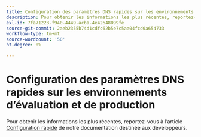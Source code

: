 ```yaml
---
title: Configuration des paramètres DNS rapides sur les environnements d’évaluation et de production
description: Pour obtenir les informations les plus récentes, reportez-vous à l’article [Configuration rapide](https://experienceleague.adobe.com/en/docs/commerce-cloud-service/user-guide/cdn/setup-fastly/fastly-configuration) de notre documentation destinée aux développeurs.
exl-id: 7fa71223-f940-4449-acba-4e42648099fe
source-git-commit: 2aeb2355b74d1cdfc62b5e7c5aa04fcd0a654733
workflow-type: tm+mt
source-wordcount: '50'
ht-degree: 0%

---
```


# Configuration des paramètres DNS rapides sur les environnements d’évaluation et de production

Pour obtenir les informations les plus récentes, reportez-vous à l’article [Configuration rapide](https://experienceleague.adobe.com/en/docs/commerce-cloud-service/user-guide/cdn/setup-fastly/fastly-configuration) de notre documentation destinée aux développeurs.
